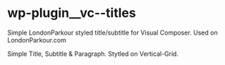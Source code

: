 # wp-plugin__vc--titles
Simple LondonParkour styled title/subtitle for Visual Composer. Used on LondonParkour.com

Simple Title, Subtitle & Paragraph. Stytled on Vertical-Grid.
